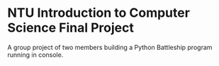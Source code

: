 # NTU Introduction to Computer Science Final Project

A group project of two members building a Python Battleship program running in console.
